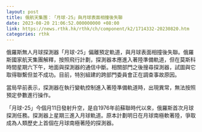 ```yaml
---
layout: post
title: 俄航天集團︰「月球-25」與月球表面相撞後失聯
date: 2023-08-20 21:06:52.000000000 +08:00
link: https://news.rthk.hk/rthk/ch/component/k2/1714332-20230820.htm
categories: rthk
---
```


俄羅斯無人月球探測器「月球-25」偏離預定軌道，與月球表面相撞後失聯。俄羅斯國家航天集團解釋，按照飛行計劃，探測器本應進入著陸準備軌道，但在莫斯科時間星期六下午，地面與探測器的通信中斷。相關部門之後搜尋探測器，試圖與它取得聯繫但並不成功。目前，特別組建的跨部門委員會正在調查事故原因。

當局早前表示，探測器在執行變軌控制進入著陸準備軌道時，出現異常，無法按照預定參數進行操作。

「月球-25」今個月11日發射升空，是自1976年前蘇聯時代以來，俄羅斯首次月球探測任務。探測器上星期三進入月球軌道。原本計劃明日在月球南極軟著陸，爭取成為人類歷史上首個在月球南極著陸的探測器。
